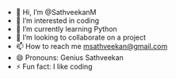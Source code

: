 - 👋 Hi, I’m @SathveekanM
- 👀 I’m interested in coding
- 🌱 I’m currently learning Python
- 💞️ I’m looking to collaborate on a project
- 📫 How to reach me msathveekan@gmail.com
- 😄 Pronouns: Genius Sathveekan
- ⚡ Fun fact: I like coding 

<!---
SathveekanM/SathveekanM is a ✨ special ✨ repository because its `README.md` (this file) appears on your GitHub profile.
You can click the Preview link to take a look at your changes.
--->

